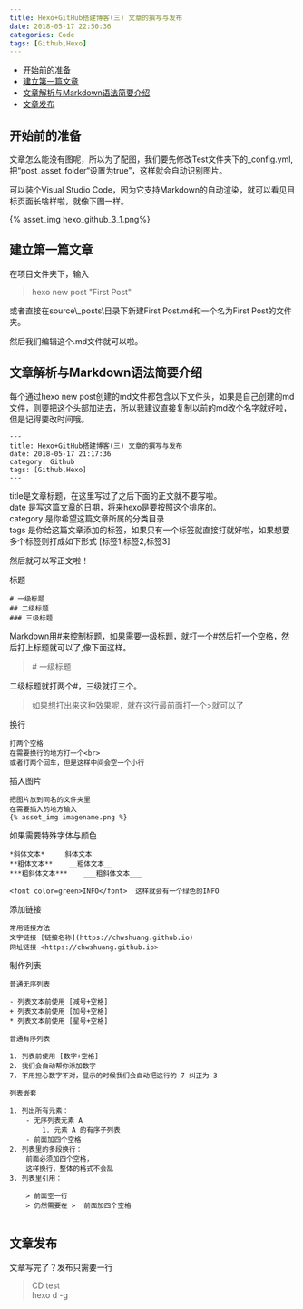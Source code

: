 ```yaml
---
title: Hexo+GitHub搭建博客(三) 文章的撰写与发布
date: 2018-05-17 22:50:36
categories: Code
tags: [Github,Hexo]
---
```


* [开始前的准备](#开始前的准备)
* [建立第一篇文章](#建立第一篇文章)
* [文章解析与Markdown语法简要介绍](#文件解析与Markdown语法简要介绍)
* [文章发布](#文章发布)


## 开始前的准备

文章怎么能没有图呢，所以为了配图，我们要先修改Test文件夹下的_config.yml,把“post_asset_folder“设置为true”，这样就会自动识别图片。

可以装个Visual Studio Code，因为它支持Markdown的自动渲染，就可以看见目标页面长啥样啦，就像下图一样。

{% asset_img hexo_github_3_1.png%}

## 建立第一篇文章

在项目文件夹下，输入
>hexo new post "First Post"

或者直接在source\\_posts\目录下新建First Post.md和一个名为First Post的文件夹。

然后我们编辑这个.md文件就可以啦。

## 文章解析与Markdown语法简要介绍

每个通过hexo new post创建的md文件都包含以下文件头，如果是自己创建的md文件，则要把这个头部加进去，所以我建议直接复制以前的md改个名字就好啦，但是记得要改时间哦。

```
---
title: Hexo+GitHub搭建博客(三) 文章的撰写与发布
date: 2018-05-17 21:17:36
category: Github
tags: [Github,Hexo]
---

```
title是文章标题，在这里写过了之后下面的正文就不要写啦。</br>
date 是写这篇文章的日期，将来hexo是要按照这个排序的。</br>
category 是你希望这篇文章所属的分类目录</br>
tags 是你给这篇文章添加的标签，如果只有一个标签就直接打就好啦，如果想要多个标签则打成如下形式  [标签1,标签2,标签3]

然后就可以写正文啦！

标题
```
# 一级标题
## 二级标题
### 三级标题
```

Markdown用#来控制标题，如果需要一级标题，就打一个#然后打一个空格，然后打上标题就可以了,像下面这样。
>\#&nbsp;一级标题

二级标题就打两个#，三级就打三个。

>如果想打出来这种效果呢，就在这行最前面打一个>就可以了

换行
```
打两个空格
在需要换行的地方打一个<br>
或者打两个回车，但是这样中间会空一个小行
```

插入图片
```
把图片放到同名的文件夹里
在需要插入的地方输入
{% asset_img imagename.png %}
```


如果需要特殊字体与颜色
```
*斜体文本*    _斜体文本_
**粗体文本**    __粗体文本__
***粗斜体文本***    ___粗斜体文本___

<font color=green>INFO</font>  这样就会有一个绿色的INFO

```

添加链接
```
常用链接方法
文字链接 [链接名称](https://chwshuang.github.io)
网址链接 <https://chwshuang.github.io>
```
制作列表
```
普通无序列表

- 列表文本前使用 [减号+空格]
+ 列表文本前使用 [加号+空格]
* 列表文本前使用 [星号+空格]

普通有序列表

1. 列表前使用 [数字+空格]
2. 我们会自动帮你添加数字
7. 不用担心数字不对，显示的时候我们会自动把这行的 7 纠正为 3

列表嵌套

1. 列出所有元素：
    - 无序列表元素 A
        1. 元素 A 的有序子列表
    - 前面加四个空格
2. 列表里的多段换行：
    前面必须加四个空格，
    这样换行，整体的格式不会乱
3. 列表里引用：

    > 前面空一行
    > 仍然需要在 >  前面加四个空格


```


## 文章发布

文章写完了？发布只需要一行

>CD test  
>hexo d -g